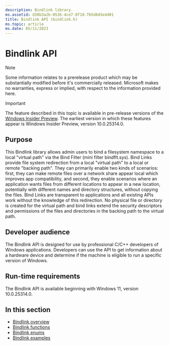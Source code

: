 ```yaml
---
description: Bindlink library.
ms.assetid: d38b3a2b-0526-4ce7-8f18-7b5d845e4d01
title: Bindlink API (bindlink.h)
ms.topic: article
ms.date: 05/11/2023
---
```


# Bindlink API

> [!NOTE]
> Some information relates to a prerelease product which may be substantially modified before it's commercially released. Microsoft makes no warranties, express or implied, with respect to the information provided here.

> [!IMPORTANT]
> The feature described in this topic is available in pre-release versions of the [Windows Insider Preview](https://www.microsoft.com/software-download/windowsinsiderpreviewSDK). The earliest version in which these features appear is Windows Insider Preview, version 10.0.25314.0.

## Purpose

This Bindlink library allows admin users to bind a filesystem namespace to a local "virtual path" via the Bind Filter (mini filter bindflt.sys). Bind Links provide file system redirection from a local "virtual path" to a local or remote "backing path". They can primarily enable two kinds of scenarios: first, they can make remote files over a network share appear local which improves app compatibility, and second, they enable scenarios where an application wants files from different locations to  appear in a new location, potentially with different names and directory structures, without copying the files. Bind Links are transparent to applications and all existing APIs work without the knowledge of this redirection. No physical file or directory is created for the virtual path and bind links extend the security descriptors and permissions of the files and directories in the backing path to the virtual path.

## Developer audience

The Bindlink API is designed for use by professional C/C++ developers of Windows applications. Developers can use the API to get information about a hardware device and determine if the machine is eligible to run a specific version of Windows.

## Run-time requirements

The Bindlink API is available beginning with Windows 11, version 10.0.25314.0.

## In this section

- [Bindlink overview](bindlink-overview.md)
- [Bindlink functions](bindlink-api-functions.md)
- [Bindlink enums](bindlink-api-enums.md)
- [Bindlink examples](bindlink-examples.md)
